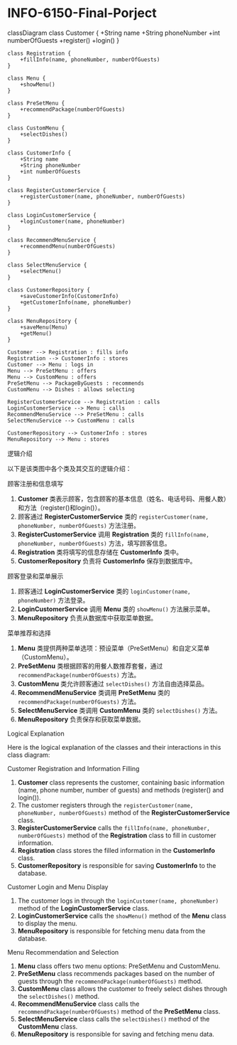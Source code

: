 # INFO-6150-Final-Porject
classDiagram
    class Customer {
        +String name
        +String phoneNumber
        +int numberOfGuests
        +register()
        +login()
    }

    class Registration {
        +fillInfo(name, phoneNumber, numberOfGuests)
    }

    class Menu {
        +showMenu()
    }

    class PreSetMenu {
        +recommendPackage(numberOfGuests)
    }

    class CustomMenu {
        +selectDishes()
    }

    class CustomerInfo {
        +String name
        +String phoneNumber
        +int numberOfGuests
    }

    class RegisterCustomerService {
        +registerCustomer(name, phoneNumber, numberOfGuests)
    }

    class LoginCustomerService {
        +loginCustomer(name, phoneNumber)
    }

    class RecommendMenuService {
        +recommendMenu(numberOfGuests)
    }

    class SelectMenuService {
        +selectMenu()
    }

    class CustomerRepository {
        +saveCustomerInfo(CustomerInfo)
        +getCustomerInfo(name, phoneNumber)
    }

    class MenuRepository {
        +saveMenu(Menu)
        +getMenu()
    }

    Customer --> Registration : fills info
    Registration --> CustomerInfo : stores
    Customer --> Menu : logs in
    Menu --> PreSetMenu : offers
    Menu --> CustomMenu : offers
    PreSetMenu --> PackageByGuests : recommends
    CustomMenu --> Dishes : allows selecting

    RegisterCustomerService --> Registration : calls
    LoginCustomerService --> Menu : calls
    RecommendMenuService --> PreSetMenu : calls
    SelectMenuService --> CustomMenu : calls

    CustomerRepository --> CustomerInfo : stores
    MenuRepository --> Menu : stores

 逻辑介绍

以下是该类图中各个类及其交互的逻辑介绍：

 顾客注册和信息填写

1. **Customer** 类表示顾客，包含顾客的基本信息（姓名、电话号码、用餐人数）和方法（register()和login()）。
2. 顾客通过 **RegisterCustomerService** 类的 `registerCustomer(name, phoneNumber, numberOfGuests)` 方法注册。
3. **RegisterCustomerService** 调用 **Registration** 类的 `fillInfo(name, phoneNumber, numberOfGuests)` 方法，填写顾客信息。
4. **Registration** 类将填写的信息存储在 **CustomerInfo** 类中。
5. **CustomerRepository** 负责将 **CustomerInfo** 保存到数据库中。

 顾客登录和菜单展示

1. 顾客通过 **LoginCustomerService** 类的 `loginCustomer(name, phoneNumber)` 方法登录。
2. **LoginCustomerService** 调用 **Menu** 类的 `showMenu()` 方法展示菜单。
3. **MenuRepository** 负责从数据库中获取菜单数据。

 菜单推荐和选择

1. **Menu** 类提供两种菜单选项：预设菜单（PreSetMenu）和自定义菜单（CustomMenu）。
2. **PreSetMenu** 类根据顾客的用餐人数推荐套餐，通过 `recommendPackage(numberOfGuests)` 方法。
3. **CustomMenu** 类允许顾客通过 `selectDishes()` 方法自由选择菜品。
4. **RecommendMenuService** 类调用 **PreSetMenu** 类的 `recommendPackage(numberOfGuests)` 方法。
5. **SelectMenuService** 类调用 **CustomMenu** 类的 `selectDishes()` 方法。
6. **MenuRepository** 负责保存和获取菜单数据。


 Logical Explanation

Here is the logical explanation of the classes and their interactions in this class diagram:

 Customer Registration and Information Filling

1. **Customer** class represents the customer, containing basic information (name, phone number, number of guests) and methods (register() and login()).
2. The customer registers through the `registerCustomer(name, phoneNumber, numberOfGuests)` method of the **RegisterCustomerService** class.
3. **RegisterCustomerService** calls the `fillInfo(name, phoneNumber, numberOfGuests)` method of the **Registration** class to fill in customer information.
4. **Registration** class stores the filled information in the **CustomerInfo** class.
5. **CustomerRepository** is responsible for saving **CustomerInfo** to the database.

 Customer Login and Menu Display

1. The customer logs in through the `loginCustomer(name, phoneNumber)` method of the **LoginCustomerService** class.
2. **LoginCustomerService** calls the `showMenu()` method of the **Menu** class to display the menu.
3. **MenuRepository** is responsible for fetching menu data from the database.

 Menu Recommendation and Selection

1. **Menu** class offers two menu options: PreSetMenu and CustomMenu.
2. **PreSetMenu** class recommends packages based on the number of guests through the `recommendPackage(numberOfGuests)` method.
3. **CustomMenu** class allows the customer to freely select dishes through the `selectDishes()` method.
4. **RecommendMenuService** class calls the `recommendPackage(numberOfGuests)` method of the **PreSetMenu** class.
5. **SelectMenuService** class calls the `selectDishes()` method of the **CustomMenu** class.
6. **MenuRepository** is responsible for saving and fetching menu data.

